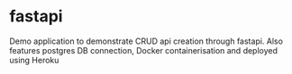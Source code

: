 # fastapi
Demo application to demonstrate CRUD api creation through fastapi. Also features postgres DB connection, Docker containerisation and deployed using Heroku
